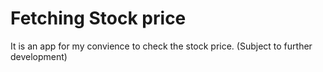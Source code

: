# Fetching Stock price

It is an app for my convience to check the stock price.
(Subject to further development)

